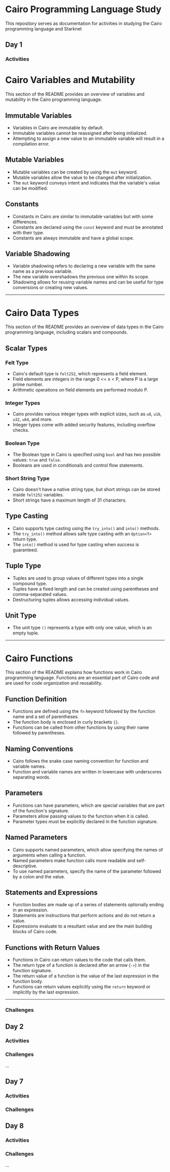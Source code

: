 # Cairo Programming Language Study

This repository serves as documentation for  activities in studying the Cairo programming language and Starknet

## Day 1

### Activities

# Cairo Variables and Mutability

This section of the README provides an overview of variables and mutability in the Cairo programming language.

## Immutable Variables

- Variables in Cairo are immutable by default.
- Immutable variables cannot be reassigned after being initialized.
- Attempting to assign a new value to an immutable variable will result in a compilation error.

## Mutable Variables

- Mutable variables can be created by using the `mut` keyword.
- Mutable variables allow the value to be changed after initialization.
- The `mut` keyword conveys intent and indicates that the variable's value can be modified.

## Constants

- Constants in Cairo are similar to immutable variables but with some differences.
- Constants are declared using the `const` keyword and must be annotated with their type.
- Constants are always immutable and have a global scope.

## Variable Shadowing

- Variable shadowing refers to declaring a new variable with the same name as a previous variable.
- The new variable overshadows the previous one within its scope.
- Shadowing allows for reusing variable names and can be useful for type conversions or creating new values.

---
# Cairo Data Types

This section of the README provides an overview of data types in the Cairo programming language, including scalars and compounds.

## Scalar Types

### Felt Type

- Cairo's default type is `felt252`, which represents a field element.
- Field elements are integers in the range 0 <= x < P, where P is a large prime number.
- Arithmetic operations on field elements are performed modulo P.

### Integer Types

- Cairo provides various integer types with explicit sizes, such as `u8`, `u16`, `u32`, `u64`, and more.
- Integer types come with added security features, including overflow checks.

### Boolean Type

- The Boolean type in Cairo is specified using `bool` and has two possible values: `true` and `false`.
- Booleans are used in conditionals and control flow statements.

### Short String Type

- Cairo doesn't have a native string type, but short strings can be stored inside `felt252` variables.
- Short strings have a maximum length of 31 characters.

## Type Casting

- Cairo supports type casting using the `try_into()` and `into()` methods.
- The `try_into()` method allows safe type casting with an `Option<T>` return type.
- The `into()` method is used for type casting when success is guaranteed.

## Tuple Type

- Tuples are used to group values of different types into a single compound type.
- Tuples have a fixed length and can be created using parentheses and comma-separated values.
- Destructuring tuples allows accessing individual values.

## Unit Type

- The unit type `()` represents a type with only one value, which is an empty tuple.

---

# Cairo Functions

This section of the README explains how functions work in Cairo programming language. Functions are an essential part of Cairo code and are used for code organization and reusability.

## Function Definition

- Functions are defined using the `fn` keyword followed by the function name and a set of parentheses.
- The function body is enclosed in curly brackets `{}`.
- Functions can be called from other functions by using their name followed by parentheses.

## Naming Conventions

- Cairo follows the snake case naming convention for function and variable names.
- Function and variable names are written in lowercase with underscores separating words.

## Parameters

- Functions can have parameters, which are special variables that are part of the function's signature.
- Parameters allow passing values to the function when it is called.
- Parameter types must be explicitly declared in the function signature.

## Named Parameters

- Cairo supports named parameters, which allow specifying the names of arguments when calling a function.
- Named parameters make function calls more readable and self-descriptive.
- To use named parameters, specify the name of the parameter followed by a colon and the value.

## Statements and Expressions

- Function bodies are made up of a series of statements optionally ending in an expression.
- Statements are instructions that perform actions and do not return a value.
- Expressions evaluate to a resultant value and are the main building blocks of Cairo code.

## Functions with Return Values

- Functions in Cairo can return values to the code that calls them.
- The return type of a function is declared after an arrow (`->`) in the function signature.
- The return value of a function is the value of the last expression in the function body.
- Functions can return values explicitly using the `return` keyword or implicitly by the last expression.

---


### Challenges

## Day 2

### Activities

### Challenges

...

## Day 7

### Activities

### Challenges

## Day 8

### Activities

### Challenges

...

